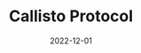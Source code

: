 ---
layout: album
date: 2022-12-01
title: Callisto Protocol
developer: Striking Distance
card-image: 0
card-offset: 0
banner-image: 0
banner-offset: 0
---